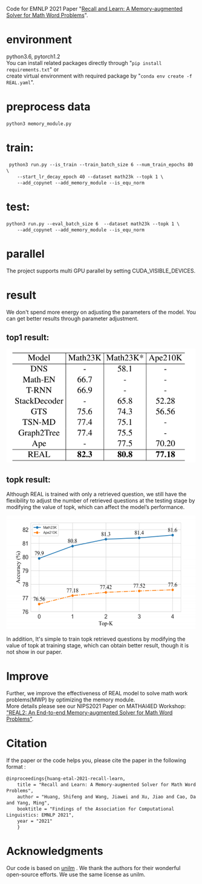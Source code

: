 
Code for EMNLP 2021 Paper "[Recall and Learn: A Memory-augmented Solver for Math Word Problems](https://aclanthology.org/2021.findings-emnlp.68.pdf)".

# environment  
python3.6, pytorch1.2\
You can install related packages directly through "```pip install requirements.txt```" or \
create virtual environment with required package by "```conda env create -f REAL.yaml```".

# preprocess data
    python3 memory_module.py

# train: 
     python3 run.py --is_train --train_batch_size 6 --num_train_epochs 80 \
        --start_lr_decay_epoch 40 --dataset math23k --topk 1 \
        --add_copynet --add_memory_module --is_equ_norm 

# test:
    python3 run.py --eval_batch_size 6  --dataset math23k --topk 1 \
        --add_copynet --add_memory_module --is_equ_norm 

# parallel
The project supports multi GPU parallel by setting CUDA_VISIBLE_DEVICES.

# result
We don't spend more energy on adjusting the parameters of the model. You can get better results through parameter adjustment.
## top1 result:
 
<img width="500" height="300" src="https://github.com/sfeng-m/REAL4MWP/blob/master/images/top1_result.png" />

## topk result:
Although REAL is trained with only a retrieved question, we still have the flexibility to adjust the number of retrieved questions 
at the testing stage by modifying the value of topk, which can affect the model’s performance. 

<img width="500" height="300" src="https://github.com/sfeng-m/REAL4MWP/blob/master/images/topk_result.png" />

In addition, It's simple to train topk retrieved questions by modifying the value of topk at training stage, which can obtain better result, though it is not show in our paper.

# Improve
Further, we improve the effectiveness of REAL model to solve math work problems(MWP) by optimizing the memory module. \
More details please see our NIPS2021 Paper on MATHAI4ED Workshop: ["REAL2: An End-to-end Memory-augmented Solver for Math Word Problems"](https://mathai4ed.github.io/papers/papers/paper_7.pdf). 


# Citation
If the paper or the code helps you, please cite the paper in the following format :
```
@inproceedings{huang-etal-2021-recall-learn,
    title = "Recall and Learn: A Memory-augmented Solver for Math Word Problems",
    author = "Huang, Shifeng and Wang, Jiawei and Xu, Jiao and Cao, Da and Yang, Ming",
    booktitle = "Findings of the Association for Computational Linguistics: EMNLP 2021",
    year = "2021"
    }
```


# Acknowledgments
Our code is based on [unilm](https://github.com/microsoft/unilm/tree/master/unilm-v1) . We thank the authors for their wonderful open-source efforts. We use the same license as unilm.
